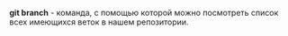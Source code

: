 **git branch** - команда, с помощью которой можно посмотреть список всех имеющихся веток в нашем репозитории. 